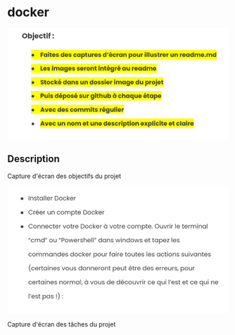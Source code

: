 # docker

![Interface principale](images/104450.png)

## Description

Capture d'écran des objectifs du projet

![Interface principale](images/104511.png)

Capture d'écran des tâches du projet
